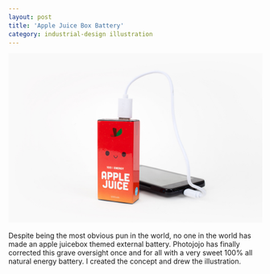 ```yaml
---
layout: post
title: 'Apple Juice Box Battery'
category: industrial-design illustration
---
```

<img src="/assets/img/projects/proj-3/juiceboxphoto.jpg" alt="product photo" class="image">

Despite being the most obvious pun in the world, no one in the world has made an apple juicebox themed external battery. Photojojo has finally corrected this grave oversight once and for all with a very sweet 100% all natural energy battery. I created the concept and drew the illustration. 


